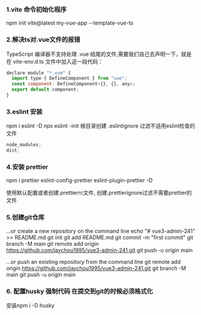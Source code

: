 ### 1.vite 命令初始化程序

npm init vite@latest my-vue-app --template-vue-ts

### 2.解决ts对.vue文件的报错

TypeScript 编译器不支持处理 .vue 结尾的文件,需要我们自己去声明一下，就是在 vite-env.d.ts 文件中加入这一段代码：

```javascript
declare module "*.vue" {
  import type { DefineComponent } from "vue";
  const component: DefineComponent<{}, {}, any>;
  export default component;
}

```

### 3.eslint 安装

npm i eslint -D
npx eslint -init
根目录创建 .eslintignore 过滤不适用eslint检查的文件

```javascript
node_modules;
dist;
```

### 4.安装 prettier

npm i prettier eslint-config-prettier eslint-plugin-prettier -D

使用默认配置或者创建.prettierrc文件, 创建.prettierignore过滤不需要prettier的文件

### 5.创建git仓库

…or create a new repository on the command line
echo "# vue3-admin-241" >> README.md
git init
git add README.md
git commit -m "first commit"
git branch -M main
git remote add origin https://github.com/jaychou1995/vue3-admin-241.git
git push -u origin main

…or push an existing repository from the command line
git remote add origin https://github.com/jaychou1995/vue3-admin-241.git
git branch -M main
git push -u origin main

### 6. 配置husky 强制代码 在提交到git的时候必须格式化

安装npm i -D husky

